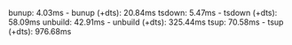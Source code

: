bunup: 4.03ms - bunup (+dts): 20.84ms
tsdown: 5.47ms - tsdown (+dts): 58.09ms
unbuild: 42.91ms - unbuild (+dts): 325.44ms
tsup: 70.58ms - tsup (+dts): 976.68ms